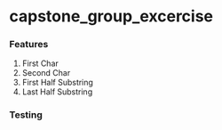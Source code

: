 # capstone_group_excercise


### Features

1. First Char
2. Second Char
3. First Half Substring
4. Last Half Substring


### Testing


